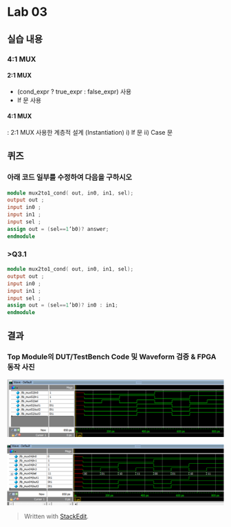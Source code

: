 # Lab 03

## 실습 내용

### **4:1 MUX**

#### **2:1 MUX**
- (cond_expr ? true_expr : false_expr) 사용 
- If 문 사용

#### **4:1 MUX**
: 2:1 MUX 사용한 계층적 설계 (Instantiation) 
i) If 문
ii) Case 문

## 퀴즈

### 아래 코드 일부를 수정하여 다음을 구하시오

```verilog
module mux2to1_cond( out, in0, in1, sel); 
output out ; 
input in0 ; 
input in1 ; 
input sel ; 
assign out = (sel==1’b0)? answer;
endmodule 
```

### >Q3.1

```verilog
module mux2to1_cond( out, in0, in1, sel); 
output out ; 
input in0 ; 
input in1 ; 
input sel ; 
assign out = (sel==1’b0)? in0 : in1;
endmodule 
```

## 결과

### **Top Module의 DUT/TestBench Code 및 Waveform 검증 & FPGA 동작 사진**

![](https://github.com/Chayejin0428/LogicDesign/blob/master/practice03/figs/practice03(mux02-wave).PNG)

![](https://github.com/Chayejin0428/LogicDesign/blob/master/practice03/figs/practice03(mux04-wave).PNG)


> Written with [StackEdit](https://stackedit.io/).
<!--stackedit_data:
eyJoaXN0b3J5IjpbOTc2OTk4OTU0LDExMjAwODAxMjBdfQ==
-->